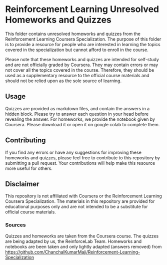 # Reinforcement Learning Unresolved Homeworks and Quizzes

This folder contains unresolved homeworks and quizzes from the Reinforcement Learning Coursera Specialization. The purpose of this folder is to provide a resource for people who are interested in learning the topics covered in the specialization but cannot afford to enroll in the course.

Please note that these homeworks and quizzes are intended for self-study and are not officially graded by Coursera. They may contain errors or may not cover all the topics covered in the course. Therefore, they should be used as a supplementary resource to the official course materials and should not be relied upon as the sole source of learning.

## Usage

Quizzes are provided as markdown files, and contain the answers in a hidden block. Please try to answer each question in your head before revealing the answer. For homeworks, we provide the notebook given by Coursera. Please download it or open it on google colab to complete them.

## Contributing

If you find any errors or have any suggestions for improving these homeworks and quizzes, please feel free to contribute to this repository by submitting a pull request. Your contributions will help make this resource more useful for others.

## Disclaimer

This repository is not affiliated with Coursera or the Reinforcement Learning Coursera Specialization. The materials in this repository are provided for educational purposes only and are not intended to be a substitute for official course materials.

### Sources
Quizzes and homeworks are taken from the Coursera course. The quizzes are being adapted by us, the ReinforceLab Team. Homeworks and notebooks are been taken and only lightly adapted (answers removed) from https://github.com/ChanchalKumarMaji/Reinforcement-Learning-Specialization